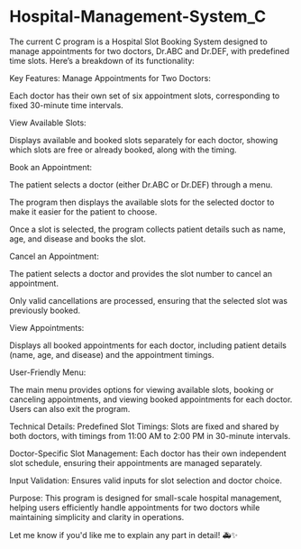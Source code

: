 # Hospital-Management-System_C

The current C program is a Hospital Slot Booking System designed to manage appointments for two doctors, Dr.ABC and Dr.DEF, with predefined time slots. Here’s a breakdown of its functionality:

Key Features:
Manage Appointments for Two Doctors:

Each doctor has their own set of six appointment slots, corresponding to fixed 30-minute time intervals.

View Available Slots:

Displays available and booked slots separately for each doctor, showing which slots are free or already booked, along with the timing.

Book an Appointment:

The patient selects a doctor (either Dr.ABC or Dr.DEF) through a menu.

The program then displays the available slots for the selected doctor to make it easier for the patient to choose.

Once a slot is selected, the program collects patient details such as name, age, and disease and books the slot.

Cancel an Appointment:

The patient selects a doctor and provides the slot number to cancel an appointment.

Only valid cancellations are processed, ensuring that the selected slot was previously booked.

View Appointments:

Displays all booked appointments for each doctor, including patient details (name, age, and disease) and the appointment timings.

User-Friendly Menu:

The main menu provides options for viewing available slots, booking or canceling appointments, and viewing booked appointments for each doctor. Users can also exit the program.

Technical Details:
Predefined Slot Timings: Slots are fixed and shared by both doctors, with timings from 11:00 AM to 2:00 PM in 30-minute intervals.

Doctor-Specific Slot Management: Each doctor has their own independent slot schedule, ensuring their appointments are managed separately.

Input Validation: Ensures valid inputs for slot selection and doctor choice.

Purpose:
This program is designed for small-scale hospital management, helping users efficiently handle appointments for two doctors while maintaining simplicity and clarity in operations.

Let me know if you'd like me to explain any part in detail! 🚑✨
